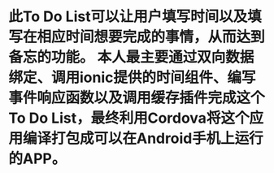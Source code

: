 # 此To Do List可以让用户填写时间以及填写在相应时间想要完成的事情，从而达到备忘的功能。	本人最主要通过双向数据绑定、调用ionic提供的时间组件、编写事件响应函数以及调用缓存插件完成这个To Do List，最终利用Cordova将这个应用编译打包成可以在Android手机上运行的APP。
